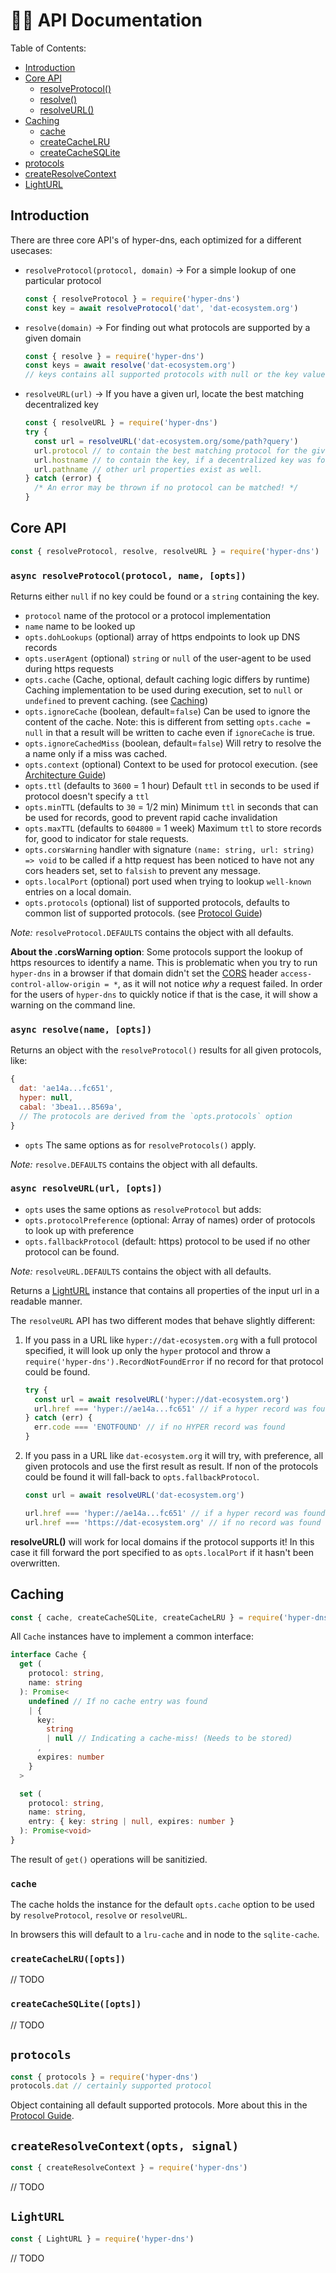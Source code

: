 # 🧑‍💻 API Documentation

Table of Contents:

- [Introduction](#introduction)
- [Core API](#core-api)
  - [resolveProtocol()](#async-resolveprotocolprotocol-name-opts)
  - [resolve()](#async-resolvename-opts)
  - [resolveURL()](#async-resolveurlurl-opts)
- [Caching](#caching)
  - [cache](#cache)
  - [createCacheLRU](#createcachelru)
  - [createCacheSQLite](#createcachesqlite)
- [protocols](#protocols)
- [createResolveContext](#createresolvecontextopts-signal)
- [LightURL](#lighturl)

## Introduction

There are three core API's of hyper-dns, each optimized for a different usecases:

- `resolveProtocol(protocol, domain)` → For a simple lookup of one particular protocol

    ```js
    const { resolveProtocol } = require('hyper-dns')
    const key = await resolveProtocol('dat', 'dat-ecosystem.org')
    ```

- `resolve(domain)` → For finding out what protocols are supported by a given domain

    ```js
    const { resolve } = require('hyper-dns')
    const keys = await resolve('dat-ecosystem.org')
    // keys contains all supported protocols with null or the key value
    ```

- `resolveURL(url)` → If you have a given url, locate the best matching decentralized key

    ```js
    const { resolveURL } = require('hyper-dns')
    try {
      const url = resolveURL('dat-ecosystem.org/some/path?query')
      url.protocol // to contain the best matching protocol for the given domain
      url.hostname // to contain the key, if a decentralized key was found
      url.pathname // other url properties exist as well.
    } catch (error) {
      /* An error may be thrown if no protocol can be matched! */
    }
    ```

## Core API

```javascript
const { resolveProtocol, resolve, resolveURL } = require('hyper-dns')
```

### `async resolveProtocol(protocol, name, [opts])`

Returns either `null` if no key could be found or a `string` containing the key.

- `protocol` name of the protocol or a protocol implementation
- `name` name to be looked up
- `opts.dohLookups` (optional) array of https endpoints to look up DNS records
- `opts.userAgent` (optional) `string` or `null` of the user-agent to be used during https requests
- `opts.cache` (Cache, optional, default caching logic differs by runtime) Caching implementation to be used during execution, set to `null` or `undefined` to prevent caching. (see [Caching](#caching))
- `opts.ignoreCache` (boolean, default=`false`) Can be used to ignore the content of the cache. Note: this is different from setting `opts.cache = null` in that a result will be written to cache even if `ignoreCache` is true.
- `opts.ignoreCachedMiss` (boolean, default=`false`) Will retry to resolve the a name only if a miss was cached.
- `opts.context` (optional) Context to be used for protocol execution. (see [Architecture Guide][])
- `opts.ttl` (defaults to `3600` = 1 hour) Default `ttl` in seconds to be used if protocol doesn't specify a `ttl`
- `opts.minTTL` (defaults to `30` = 1/2 min) Minimum `ttl` in seconds that can be used for records, good to prevent rapid cache invalidation
- `opts.maxTTL` (defaults to `604800` = 1 week) Maximum `ttl` to store records for, good to indicator for stale requests.
- `opts.corsWarning` handler with signature `(name: string, url: string) => void` to be called if a http request has been noticed to have not any cors headers set, set to `falsish` to prevent any message.
- `opts.localPort` (optional) port used when trying to lookup `well-known` entries on a local domain.
- `opts.protocols` (optional) list of supported protocols, defaults to common list of supported protocols. (see [Protocol Guide][])

_Note:_ `resolveProtocol.DEFAULTS` contains the object with all defaults.

[Architecture Guide]: ./architecture.md
[Protocol Guide]: ./protocol.md

**About the .corsWarning option**: Some protocols support the lookup of https resources to identify a name. This is problematic when you try to run `hyper-dns` in a browser if that domain didn't set the [CORS][] header `access-control-allow-origin = *`, as it will not notice _why_ a request failed. In order for the users of `hyper-dns` to quickly notice if that is the case, it will show a warning on the command line.

[CORS]: https://en.wikipedia.org/wiki/Cross-origin_resource_sharing

### `async resolve(name, [opts])`

Returns an object with the `resolveProtocol()` results for all given protocols, like:

```js
{
  dat: 'ae14a...fc651',
  hyper: null,
  cabal: '3bea1...8569a',
  // The protocols are derived from the `opts.protocols` option
}
```

- `opts` The same options as for `resolveProtocols()` apply.

_Note:_ `resolve.DEFAULTS` contains the object with all defaults.

### `async resolveURL(url, [opts])`

- `opts` uses the same options as `resolveProtocol` but adds:
- `opts.protocolPreference` (optional: Array of names) order of protocols to look up with preference
- `opts.fallbackProtocol` (default: https) protocol to be used if no other protocol can be found.

_Note:_ `resolveURL.DEFAULTS` contains the object with all defaults.

Returns a [LightURL](#lighturl) instance that contains all properties of the input url in a readable manner.

The `resolveURL` API has two different modes that behave slightly different:

1. If you pass in a URL like `hyper://dat-ecosystem.org` with a full protocol specified, it will look up only the `hyper` protocol and throw a `require('hyper-dns').RecordNotFoundError` if no record for that protocol could be found.

    ```js
    try {
      const url = await resolveURL('hyper://dat-ecosystem.org')
      url.href === 'hyper://ae14a...fc651' // if a hyper record was found
    } catch (err) {
      err.code === 'ENOTFOUND' // if no HYPER record was found
    }
    ```

2. If you pass in a URL like `dat-ecosystem.org` it will try, with preference, all given protocols and use the first result as result. If non of the protocols could be found it will fall-back to `opts.fallbackProtocol`.

    ```js
    const url = await resolveURL('dat-ecosystem.org')
    
    url.href === 'hyper://ae14a...fc651' // if a hyper record was found
    url.href === 'https://dat-ecosystem.org' // if no record was found
    ```

**resolveURL()** will work for local domains if the protocol supports it! In this case it fill forward the port specified to as `opts.localPort` if it hasn't been overwritten.

## Caching

```javascript
const { cache, createCacheSQLite, createCacheLRU } = require('hyper-dns')
```

All `Cache` instances have to implement a common interface:

```typescript
interface Cache {
  get (
    protocol: string,
    name: string
  ): Promise<
    undefined // If no cache entry was found
    | {
      key:
        string
        | null // Indicating a cache-miss! (Needs to be stored)
      ,
      expires: number
    }
  >

  set (
    protocol: string,
    name: string,
    entry: { key: string | null, expires: number }
  ): Promise<void>
}
```

The result of `get()` operations will be sanitizied.

### `cache`

The cache holds the instance for the default `opts.cache` option to be used by `resolveProtocol`, `resolve` or `resolveURL`.

In browsers this will default to a `lru-cache` and in node to the `sqlite-cache`.

### `createCacheLRU([opts])`

// TODO

### `createCacheSQLite([opts])`

// TODO

## `protocols`

```javascript
const { protocols } = require('hyper-dns')
protocols.dat // certainly supported protocol
```

Object containing all default supported protocols. More about this in the [Protocol Guide](./protocol.md#supported-protocols).

## `createResolveContext(opts, signal)`

```javascript
const { createResolveContext } = require('hyper-dns')
```

// TODO

## `LightURL`

```javascript
const { LightURL } = require('hyper-dns')
```

// TODO
